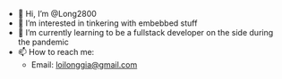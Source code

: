 - 👋 Hi, I’m @Long2800
- 👀 I’m interested in tinkering with embebbed stuff
- 🌱 I’m currently learning to be a fullstack developer on the side during the pandemic
- 📫 How to reach me:
  + Email: loilonggia@gmail.com
